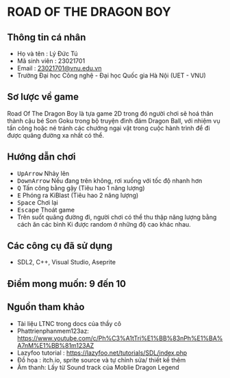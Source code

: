 # ROAD OF THE DRAGON BOY
 ## Thông tin cá nhân
- Họ và tên : Lý Đức Tú
- Mã sinh viên : 23021701
- Email : 23021701@vnu.edu.vn
- Trường Đại học Công nghệ - Đại học Quốc gia Hà Nội (UET - VNU)

 ## Sơ lược về game
 Road Of The Dragon Boy là tựa game 2D trong đó người chơi sẽ hoá thân thành cậu bé Son Goku trong bộ truyện đình đám Dragon Ball, với nhiệm vụ tấn công hoặc né tránh các chướng ngại vật trong cuộc hành trình để đi được quãng đường xa nhất có thể.

   ## Hướng dẫn chơi
   * <kbd>UpArrow</kbd> Nhảy lên
   * <kbd>DownArrow</kbd> Nếu đang trên không, rơi xuống với tốc độ nhanh hơn
   * <kbd>Q</kbd> Tấn công bằng gậy (Tiêu hao 1 năng lượng)
   * <kbd>E</kbd> Phóng ra KiBlast (Tiêu hao 2 năng lượng)
   * <kbd>Space</kbd> Chơi lại
   * <kbd>Escape</kbd> Thoát game
   * Trên suốt quãng đường đi, người chơi có thể thu thập năng lượng bằng cách ăn các bình Ki được random ở những độ cao khác nhau.
   
   ## Các công cụ đã sử dụng
   - SDL2, C++, Visual Studio, Aseprite
     
   ## Điểm mong muốn: 9 đến 10
       
   ## Nguồn tham khảo
   - Tài liệu LTNC trong docs của thầy cô
   - Phattrienphanmem123az: https://www.youtube.com/c/Ph%C3%A1tTri%E1%BB%83nPh%E1%BA%A7nM%E1%BB%81m123AZ
   - Lazyfoo tutorial : https://lazyfoo.net/tutorials/SDL/index.php
   - Đồ họa : itch.io, sprite source và tự chỉnh sửa/ thiết kế thêm
   - Âm thanh: Lấy từ Sound track của Moblie Dragon Legend
